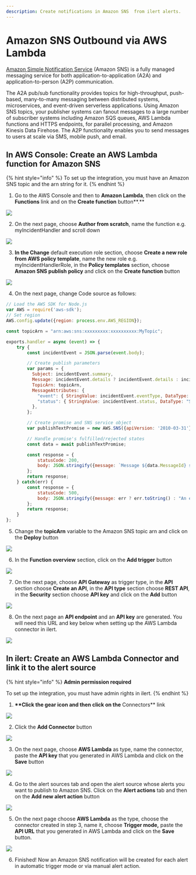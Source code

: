 ```yaml
---
description: Create notifications in Amazon SNS  from ilert alerts.
---
```


# Amazon SNS Outbound via AWS Lambda

[Amazon Simple Notification Service](https://aws.amazon.com/sns/) (Amazon SNS) is a fully managed messaging service for both application-to-application (A2A) and application-to-person (A2P) communication.

The A2A pub/sub functionality provides topics for high-throughput, push-based, many-to-many messaging between distributed systems, microservices, and event-driven serverless applications. Using Amazon SNS topics, your publisher systems can fanout messages to a large number of subscriber systems including Amazon SQS queues, AWS Lambda functions and HTTPS endpoints, for parallel processing, and Amazon Kinesis Data Firehose. The A2P functionality enables you to send messages to users at scale via SMS, mobile push, and email.

## In AWS Console: Create an AWS Lambda function for Amazon SNS <a href="#in-aws-console" id="in-aws-console"></a>

{% hint style="info" %}
To set up the integration, you must have an Amazon SNS topic and the arn string for it.
{% endhint %}

1. Go to the AWS Console and then to **Amazon Lambda**, then click on the **Functions** link and on the **Create function** button\*\*.\*\*

![](../../../.gitbook/assets/Functions_-_Lambda.png)

2. On the next page, choose **Author from scratch**, name the function e.g. myIncidentHandler and scroll down

![](../../../.gitbook/assets/Lambda.png)

3. **In the Change** default execution role section, choose **Create a new role from AWS policy template**, name the new role e.g. myIncidentHandlerRole, in the **Policy templates** section, choose **Amazon SNS publish policy** and click on the **Create function** button

![](<../../../.gitbook/assets/Lambda (2).png>)

4. On the next page, change Code source as follows:

```javascript
// Load the AWS SDK for Node.js
var AWS = require('aws-sdk');
// Set region
AWS.config.update({region: process.env.AWS_REGION});

const topicArn = "arn:aws:sns:xxxxxxxxx:xxxxxxxxxx:MyTopic";

exports.handler = async (event) => {
    try {
        const incidentEvent = JSON.parse(event.body);

        // Create publish parameters
        var params = {
          Subject: incidentEvent.summary,
          Message: incidentEvent.details ? incidentEvent.details : incidentEvent.summary,
          TopicArn: topicArn,
          MessageAttributes: {
            "event": { StringValue: incidentEvent.eventType, DataType: "String" },
            "status": { StringValue: incidentEvent.status, DataType: "String" },
          },
        };

        // Create promise and SNS service object
        var publishTextPromise = new AWS.SNS({apiVersion: '2010-03-31'}).publish(params).promise();

        // Handle promise's fulfilled/rejected states
        const data = await publishTextPromise;

        const response = {
            statusCode: 200,
            body: JSON.stringify({message: `Message ${data.MessageId} sent to the topic ${params.TopicArn}`}),
        };
        return response;
    } catch(err) {
        const response = {
            statusCode: 500,
            body: JSON.stringify({message: err ? err.toString() : "An error occurred"}),
        };
        return response;
    }
};
```

5. Change the **topicArn** variable to the Amazon SNS topic arn and click on the **Deploy** button

![](<../../../.gitbook/assets/myIncidentHandler_-_Lambda (1).png>)

6. In the **Function overview** section, click on the **Add trigger** button

![](<../../../.gitbook/assets/myIncidentHandler_-_Lambda (3).png>)

7. On the next page, choose **API Gateway** as trigger type, in the **API** section choose **Create an API**, in the **API type** section choose **REST API**, in the **Security** section choose **API key** and click on the **Add** button

![](<../../../.gitbook/assets/Lambda (3).png>)

8. On the next page an **API endpoint** and an **API key** are generated. You will need this URL and key below when setting up the AWS Lambda connector in ilert.

![](<../../../.gitbook/assets/myIncidentHandler_-_Lambda (2).png>)

## In ilert: Create an AWS Lambda Connector and link it to the alert source <a href="#in-ilert" id="in-ilert"></a>

{% hint style="info" %}
**Admin permission required**

To set up the integration, you must have admin rights in ilert.
{% endhint %}

1. **\*\*Click the gear icon and then click on the** Connectors\*\* link

![](../../../.gitbook/assets/Screenshot_16_03_21__15_46.png)

2. Click the **Add Connector** button

![](../../../.gitbook/assets/Screenshot_16_03_21__15_48.png)

3. On the next page, choose **AWS Lambda** as type, name the connector, paste the **API key** that you generated in AWS Lambda and click on the **Save** button

![](<../../../.gitbook/assets/iLert (67).png>)

4. Go to the alert sources tab and open the alert source whose alerts you want to publish to Amazon SNS. Click on the **Alert actions** tab and then on the **Add new alert action** button

![](<../../../.gitbook/assets/iLert (101).png>)

5. On the next page choose **AWS Lambda** as the type, choose the connector created in step 3, name it, choose **Trigger mode,** paste the **API URL** that you generated in AWS Lambda and click on the **Save** button.

![](<../../../.gitbook/assets/iLert (90).png>)

6. Finished! Now an Amazon SNS notification will be created for each alert in automatic trigger mode or via manual alert action.
